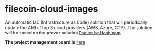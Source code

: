 # filecoin-cloud-images
An automatic IaC (Infrastructure as Code) solution that will periodically update the AMI of top 3 cloud providers (AWS, Azure, GCP). 
The solution will be based on the proven solution [Packer by Hashicorp](https://packer.io/)

**The project management board is** [here](https://github.com/protofire/filecoin-cloud-images#workspaces/filecoin-cloud-images-5eda14bd52f3aafa934e8aea/board?repos=269589633)
